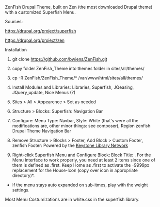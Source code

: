 ZenFish Drupal Theme, built on Zen (the most downloaded Drupal theme) with a customized Superfish Menu.

Sources:

https://drupal.org/project/superfish

https://drupal.org/project/zen


Installation

1. git clone https://github.com/bwiens/ZenFish.git

2. copy folder ZenFish_Theme into themes folder in sites/all/themes/

3. cp -R ZenFish/ZenFish_Theme/* /var/www/html/sites/all/themes/

4. Install Modules and Libraries: Libraries, Superfish, JQeasing, JQuery_update, Nice Menus (?)

5. Sites > All > Appearence > Set as needed

6. Structure > Blocks: Superfish: Navigation Bar

7. Configure: Menu Type: Navbar, Style: White (that's were all the modifications are, other minor things: see composer), Region zenfish Drupal Theme Navigation Bar

8. Remove Structure > Blocks > Footer, Add Block > Custom Footer, zenfish Footer: Powered by the <a href="https://zenfishpa.org"  target="_blank">Keystone Library Network<a>

9. Right-click Superfish Menu and Configure Block: Block Title: <none>. For the Menu Interface to work properly, you need at least 2 items since one of them is defined as .first. Keep Home as .first to activate the -9999px replacement for the House-Icon (copy over icon in appropriate directory)*.

* If the menu stays auto expanded on sub-itmes, play with the weight settings.

Most Menu Costumizations are in white.css in the superfish library.
